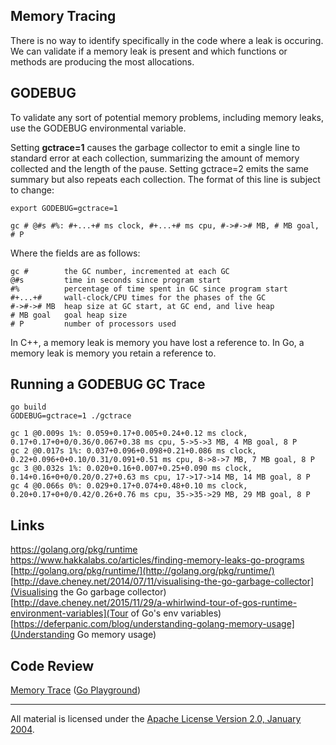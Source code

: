 ## Memory Tracing

There is no way to identify specifically in the code where a leak is occuring. We can validate if a memory leak is present and which functions or methods are producing the most allocations.

## GODEBUG

To validate any sort of potential memory problems, including memory leaks, use the GODEBUG environmental variable. 

Setting **gctrace=1** causes the garbage collector to emit a single line to standard error at each collection, summarizing the amount of memory collected and the length of the pause. Setting gctrace=2 emits the same summary but also repeats each collection. The format of this line is subject to change:

    export GODEBUG=gctrace=1

    gc # @#s #%: #+...+# ms clock, #+...+# ms cpu, #->#-># MB, # MB goal, # P

Where the fields are as follows:

    gc #        the GC number, incremented at each GC
    @#s         time in seconds since program start
    #%          percentage of time spent in GC since program start
    #+...+#     wall-clock/CPU times for the phases of the GC
    #->#-># MB  heap size at GC start, at GC end, and live heap
    # MB goal   goal heap size
    # P         number of processors used

In C++, a memory leak is memory you have lost a reference to.
In Go, a memory leak is memory you retain a reference to.

## Running a GODEBUG GC Trace

    go build
    GODEBUG=gctrace=1 ./gctrace

    gc 1 @0.009s 1%: 0.059+0.17+0.005+0.24+0.12 ms clock, 0.17+0.17+0+0/0.36/0.067+0.38 ms cpu, 5->5->3 MB, 4 MB goal, 8 P
    gc 2 @0.017s 1%: 0.037+0.096+0.098+0.21+0.086 ms clock, 0.22+0.096+0+0.10/0.31/0.091+0.51 ms cpu, 8->8->7 MB, 7 MB goal, 8 P
    gc 3 @0.032s 1%: 0.020+0.16+0.007+0.25+0.090 ms clock, 0.14+0.16+0+0/0.20/0.27+0.63 ms cpu, 17->17->14 MB, 14 MB goal, 8 P
    gc 4 @0.066s 0%: 0.029+0.17+0.074+0.48+0.10 ms clock, 0.20+0.17+0+0/0.42/0.26+0.76 ms cpu, 35->35->29 MB, 29 MB goal, 8 P

## Links

https://golang.org/pkg/runtime  
https://www.hakkalabs.co/articles/finding-memory-leaks-go-programs  
[http://golang.org/pkg/runtime/](http://golang.org/pkg/runtime/)  
[http://dave.cheney.net/2014/07/11/visualising-the-go-garbage-collector](Visualising the Go garbage collector)    
[http://dave.cheney.net/2015/11/29/a-whirlwind-tour-of-gos-runtime-environment-variables](Tour of Go's env variables)    
[https://deferpanic.com/blog/understanding-golang-memory-usage](Understanding Go memory usage)  

## Code Review

[Memory Trace](trace.go) ([Go Playground](http://play.golang.org/p/ty-4EwbuH_))
___
All material is licensed under the [Apache License Version 2.0, January 2004](http://www.apache.org/licenses/LICENSE-2.0).
